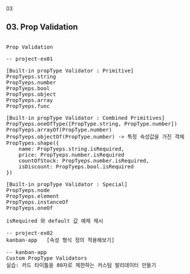 03

## 03. Prop Validation

<pre>

Prop Validation

-- project-ex01

[Built-in propType Validator : Primitive]
PropTyeps.string
PropTyeps.number
PropTyeps.bool
PropTyeps.object
PropTyeps.array
PropTyeps.func

[Built-in propType Validator : Combined Primitives]
PropTyeps.oneOfType([PropType.string, PropType.number])
PropTyeps.arrayOf(PropType.number)
PropTyeps.objectOf(PropType.number) -> 특정 속성값을 가진 객체
PropTypes.shape({
    name: PropTyeps.string.isRequired,
    price: PropTyeps.number.isRequired
    countOfStock: PropTyeps.number.isRequired,
    isDiscount: PropTyeps.bool.isRequired
})

[Built-in propType Validator : Special]
PropTyeps.node
PropTyeps.element
PropTyeps.instanceOf
PropTyeps.oneOf

isRequired 와 default 값 예제 제시

-- project-ex02
kanban-app   [속성 형식 정의 적용해보기]

-- kanban-app
Custom PropType Validators
실습: 카드 타이틀을 80자로 제한하는 커스텀 발리데이터 만들기

</pre>